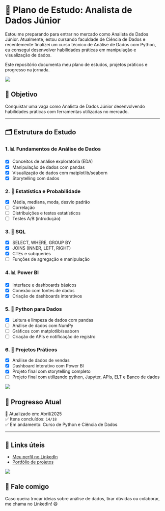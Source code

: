 # 🧠 Plano de Estudo: Analista de Dados Júnior

Estou me preparando para entrar no mercado como Analista de Dados Júnior.
Atualmente, estou cursando faculdade de Ciência de Dados e recentemente finalizei um curso técnico de Análise de Dados com Python, eu consegui desenvolver habilidades práticas em manipulação e visualização de dados.

Este repositório documenta meu plano de estudos, projetos práticos e progresso na jornada.

<img src="https://user-images.githubusercontent.com/73097560/115834477-dbab4500-a447-11eb-908a-139a6edaec5c.gif">

## 🎯 Objetivo

Conquistar uma vaga como Analista de Dados Júnior desenvolvendo habilidades práticas com ferramentas utilizadas no mercado.

---

## 🗂️ Estrutura do Estudo

### 1. 📊 Fundamentos de Análise de Dados
- [x] Conceitos de análise exploratória (EDA)
- [x] Manipulação de dados com pandas
- [x] Visualização de dados com matplotlib/seaborn
- [x] Storytelling com dados

### 2. 🧮 Estatística e Probabilidade
- [x] Média, mediana, moda, desvio padrão
- [ ] Correlação
- [ ] Distribuições e testes estatísticos
- [ ] Testes A/B (introdução)

### 3. 💾 SQL
- [x] SELECT, WHERE, GROUP BY
- [x] JOINS (INNER, LEFT, RIGHT)
- [x] CTEs e subqueries
- [ ] Funções de agregação e manipulação

### 4. 📊 Power BI
- [x] Interface e dashboards básicos
- [x] Conexão com fontes de dados
- [x] Criação de dashboards interativos

### 5. 🐍 Python para Dados
- [x] Leitura e limpeza de dados com pandas
- [ ] Análise de dados com NumPy
- [ ] Gráficos com matplotlib/seaborn
- [ ] Criação de APIs e notificação de registro

### 6. 📁 Projetos Práticos
- [x] Análise de dados de vendas
- [x] Dashboard interativo com Power BI
- [x] Projeto final com storytelling completo
- [ ] Projeto final com utilizando python, Jupyter, APIs, ELT e Banco de dados

<img src="https://user-images.githubusercontent.com/73097560/115834477-dbab4500-a447-11eb-908a-139a6edaec5c.gif">

## 🚀 Progresso Atual

📌 Atualizado em: Abril/2025  
✅ Itens concluídos: `14/18`  
✅ Em andamento: Curso de Python e Ciência de Dados

---

## 📌 Links úteis

- [Meu perfil no LinkedIn](https://www.linkedin.com/in/seu-perfil)
- [Portfólio de projetos](https://github.com/GabrielCosta45?tab=repositories)

<img src="https://user-images.githubusercontent.com/73097560/115834477-dbab4500-a447-11eb-908a-139a6edaec5c.gif">

## 💬 Fale comigo

Caso queira trocar ideias sobre análise de dados, tirar dúvidas ou colaborar, me chama no LinkedIn! 😄
